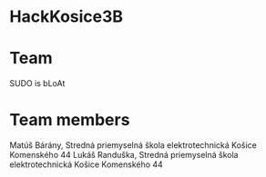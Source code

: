 # HackKosice3B
# Team
SUDO is bLoAt

# Team members
Matúš Bárány, Stredná priemyselná škola elektrotechnická Košice Komenského 44
Lukáš Randuška, Stredná priemyselná škola elektrotechnická Košice Komenského 44
